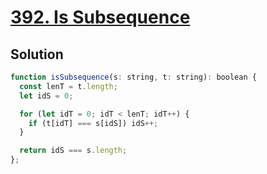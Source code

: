 # [392. Is Subsequence](https://leetcode.com/problems/is-subsequence)

## Solution

```javascript
function isSubsequence(s: string, t: string): boolean {
  const lenT = t.length;
  let idS = 0;

  for (let idT = 0; idT < lenT; idT++) {
    if (t[idT] === s[idS]) idS++;
  }

  return idS === s.length;
};
```
